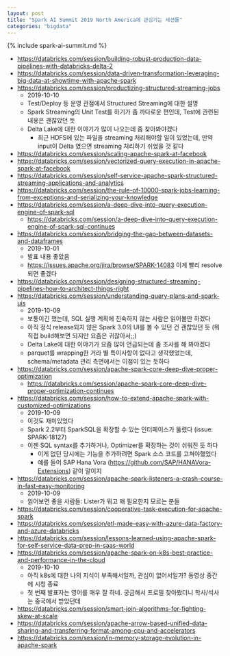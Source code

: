 ```yaml
---
layout: post
title: "Spark AI Summit 2019 North America에 관심가는 세션들"
categories: "bigdata"
---
```


{% include spark-ai-summit.md %}

- https://databricks.com/session/building-robust-production-data-pipelines-with-databricks-delta-2
- https://databricks.com/session/data-driven-transformation-leveraging-big-data-at-showtime-with-apache-spark
- https://databricks.com/session/productizing-structured-streaming-jobs
    - 2019-10-10
    - Test/Deploy 등 운영 관점에서 Structured Streaming에 대한 설명
    - Spark Streaming의 Unit Test를 하기가 좀 까다로운 편인데, Test에 관련된 내용은 괜찮았던 듯
    - Delta Lake에 대한 이야기가 많이 나오는데 좀 찾아봐야겠다
        - 최근 HDFS에 있는 파일을 streaming 처리해야할 일이 있었는데, 만약 input이 Delta 였으면 streaming 처리하기 쉬었을 것 같다
- https://databricks.com/session/scaling-apache-spark-at-facebook
- https://databricks.com/session/vectorized-query-execution-in-apache-spark-at-facebook
- https://databricks.com/session/self-service-apache-spark-structured-streaming-applications-and-analytics
- https://databricks.com/session/the-rule-of-10000-spark-jobs-learning-from-exceptions-and-serializing-your-knowledge
- https://databricks.com/session/a-deep-dive-into-query-execution-engine-of-spark-sql
    - https://databricks.com/session/a-deep-dive-into-query-execution-engine-of-spark-sql-continues
- https://databricks.com/session/bridging-the-gap-between-datasets-and-dataframes
    - 2019-10-01
    - 발표 내용 좋았음
    - https://issues.apache.org/jira/browse/SPARK-14083 이게 빨리 resolve되면 좋겠다
- https://databricks.com/session/designing-structured-streaming-pipelines-how-to-architect-things-right
- https://databricks.com/session/understanding-query-plans-and-spark-uis
    - 2019-10-09
    - 보통이긴 했는데, SQL 실행 계획에 친숙하지 않는 사람은 읽어볼만 하겠다
    - 아직 정식 release되지 않은 Spark 3.0의 UI를 볼 수 있던 건 괜찮았던 듯 (뭐 직접 build해보면 되지만 요즘은 귀찮아서;;)
    - Delta Lake에 대한 이야기가 요즘 많이 언급되는데 좀 조사를 해 봐야겠다
    - parquet를 wrapping한 거라 별 특이사항이 없다고 생각했었는데, schema/metadata 관리 측면에서는 이점이 있는 듯하다
- https://databricks.com/session/apache-spark-core-deep-dive-proper-optimization
    - https://databricks.com/session/apache-spark-core-deep-dive-proper-optimization-continues
- https://databricks.com/session/how-to-extend-apache-spark-with-customized-optimizations
    - 2019-10-09
    - 이것도 재미있었다
    - Spark 2.2부터 SparkSQL을 확장할 수 있는 인터페이스가 뚫렸다 (issue: SPARK-18127)
    - 이젠 SQL syntax를 추가하거나, Optimizer를 확장하는 것이 쉬워진 듯 하다
        - 이게 없던 당시에는 기능을 추가하려면 Spark 소스 코드를 고쳐야했었다
        - 예를 들어 SAP Hana Vora (https://github.com/SAP/HANAVora-Extensions) 같이 말이지
- https://databricks.com/session/apache-spark-listeners-a-crash-course-in-fast-easy-monitoring
    - 2019-10-09
    - 읽어보면 좋을 사람들: Lister가 뭐고 왜 필요한지 모르는 분들
- https://databricks.com/session/cooperative-task-execution-for-apache-spark
- https://databricks.com/session/etl-made-easy-with-azure-data-factory-and-azure-databricks
- https://databricks.com/session/lessons-learned-using-apache-spark-for-self-service-data-prep-in-saas-world
- https://databricks.com/session/apache-spark-on-k8s-best-practice-and-performance-in-the-cloud
    - 2019-10-10
    - 아직 k8s에 대한 나의 지식이 부족해서일까, 관심이 없어서일가? 동영상 중간에 시청 종료
    - 첫 번째 발표자는 영어를 매우 잘 하네. 궁금해서 프로필 찾아봤더니 학사/석사는 중국에서 받았던데
- https://databricks.com/session/smart-join-algorithms-for-fighting-skew-at-scale
- https://databricks.com/session/apache-arrow-based-unified-data-sharing-and-transferring-format-among-cpu-and-accelerators
- https://databricks.com/session/in-memory-storage-evolution-in-apache-spark
